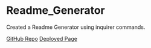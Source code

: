 # Readme_Generator
Created a Readme Generator using inquirer commands. 

[GitHub Repo](https://github.com/awalkosz/Readme_Generator)
[Deployed Page](https://awalkosz.github.io/Readme_Generator/)